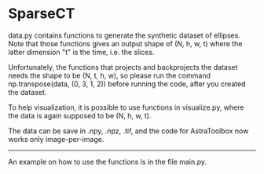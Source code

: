 # SparseCT

data.py contains functions to generate the synthetic dataset of ellipses. Note that those functions gives an output shape of (N, h, w, t) where the latter dimension "t" is the time, i.e. the slices.

Unfortunately, the functions that projects and backprojects the dataset needs the shape to be (N, t, h, w), so please run the command np.transpose(data, (0, 3, 1, 2)) before running the code, after you created the dataset.

To help visualization, it is possible to use functions in visualize.py, where the data is again supposed to be (N, h, w, t).

The data can be save in .npy, .npz, .tif, and the code for AstraToolbox now works only image-per-image.

---

An example on how to use the functions is in the file main.py.
